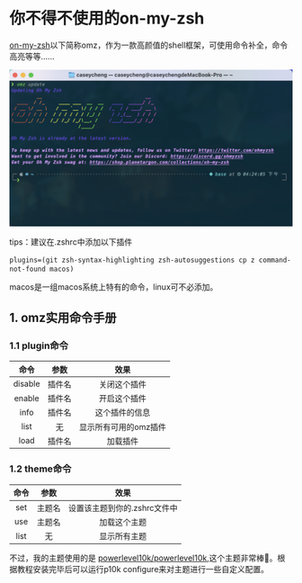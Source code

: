 # 你不得不使用的on-my-zsh

[on-my-zsh](https://ohmyz.sh)以下简称omz，作为一款高颜值的shell框架，可使用命令补全，命令高亮等等……

![配置完成的omz](./image/omz.png)

tips：建议在.zshrc中添加以下插件

```configure
plugins=(git zsh-syntax-highlighting zsh-autosuggestions cp z command-not-found macos)
```

macos是一组macos系统上特有的命令，linux可不必添加。

## 1. omz实用命令手册

### 1.1 plugin命令

|命令|参数|效果|
|:---:|:---:|:---:|
|disable|插件名|关闭这个插件|
|enable|插件名|开启这个插件|
|info|插件名|这个插件的信息|
|list|无|显示所有可用的omz插件|
|load|插件名|加载插件|

### 1.2 theme命令

|命令|参数|效果|
|:---:|:---:|:---:|
|set|主题名|设置该主题到你的.zshrc文件中|
|use|主题名|加载这个主题|
|list|无|显示所有主题|

不过，我的主题使用的是 [powerlevel10k/powerlevel10k](https://github.com/romkatv/powerlevel10k),这个主题非常棒🎉。根据教程安装完毕后可以运行p10k configure来对主题进行一些自定义配置。
